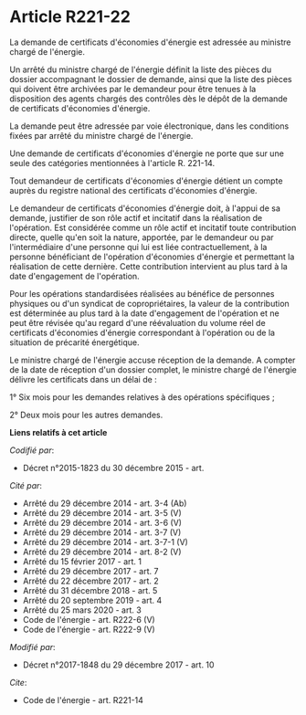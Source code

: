 # Article R221-22

La demande de certificats d'économies d'énergie est adressée au ministre chargé de l'énergie.

Un arrêté du ministre chargé de l'énergie définit la liste des pièces du dossier accompagnant le dossier de demande, ainsi
que la liste des pièces qui doivent être archivées par le demandeur pour être tenues à la disposition des agents chargés des
contrôles dès le dépôt de la demande de certificats d'économies d'énergie.

La demande peut être adressée par voie électronique, dans les conditions fixées par arrêté du ministre chargé de l'énergie.

Une demande de certificats d'économies d'énergie ne porte que sur une seule des catégories mentionnées à l'article R. 221-14.

Tout demandeur de certificats d'économies d'énergie détient un compte auprès du registre national des certificats d'économies
d'énergie.

Le demandeur de certificats d'économies d'énergie doit, à l'appui de sa demande, justifier de son rôle actif et incitatif
dans la réalisation de l'opération. Est considérée comme un rôle actif et incitatif toute contribution directe, quelle qu'en
soit la nature, apportée, par le demandeur ou par l'intermédiaire d'une personne qui lui est liée contractuellement, à la
personne bénéficiant de l'opération d'économies d'énergie et permettant la réalisation de cette dernière. Cette contribution
intervient au plus tard à la date d'engagement de l'opération.

Pour les opérations standardisées réalisées au bénéfice de personnes physiques ou d'un syndicat de copropriétaires, la valeur
de la contribution est déterminée au plus tard à la date d'engagement de l'opération et ne peut être révisée qu'au regard
d'une réévaluation du volume réel de certificats d'économies d'énergie correspondant à l'opération ou de la situation de
précarité énergétique.

Le ministre chargé de l'énergie accuse réception de la demande. A compter de la date de réception d'un dossier complet, le
ministre chargé de l'énergie délivre les certificats dans un délai de :

1° Six mois pour les demandes relatives à des opérations spécifiques ;

2° Deux mois pour les autres demandes.

**Liens relatifs à cet article**

_Codifié par_:

  - Décret n°2015-1823 du 30 décembre 2015 - art.

_Cité par_:

  - Arrêté du 29 décembre 2014 - art. 3-4 (Ab)
  - Arrêté du 29 décembre 2014 - art. 3-5 (V)
  - Arrêté du 29 décembre 2014 - art. 3-6 (V)
  - Arrêté du 29 décembre 2014 - art. 3-7 (V)
  - Arrêté du 29 décembre 2014 - art. 3-7-1  (V)
  - Arrêté du 29 décembre 2014 - art. 8-2 (V)
  - Arrêté du 15 février 2017 - art. 1
  - Arrêté du 29 décembre 2017 - art. 7
  - Arrêté du 22 décembre 2017 - art. 2
  - Arrêté du 31 décembre 2018 - art. 5
  - Arrêté du 20 septembre 2019 - art. 4
  - Arrêté du 25 mars 2020 - art. 3
  - Code de l'énergie - art. R222-6 (V)
  - Code de l'énergie - art. R222-9 (V)

_Modifié par_:

  - Décret n°2017-1848 du 29 décembre 2017 - art. 10

_Cite_:

  - Code de l'énergie - art. R221-14
